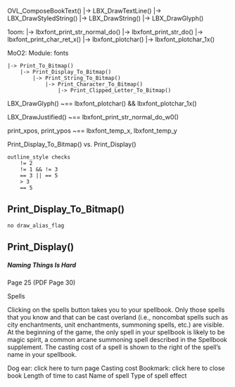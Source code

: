 








OVL_ComposeBookText()
    |-> LBX_DrawTextLine()
        |-> LBX_DrawStyledString()
            |-> LBX_DrawString()
                |-> LBX_DrawGlyph()

1oom:
    |-> lbxfont_print_str_normal_do()
        |-> lbxfont_print_str_do()
            |-> lbxfont_print_char_ret_x()
                |-> lbxfont_plotchar()
                    |-> lbxfont_plotchar_1x()

MoO2: Module: fonts

    |-> Print_To_Bitmap()
        |-> Print_Display_To_Bitmap()
            |-> Print_String_To_Bitmap()
                |-> Print_Character_To_Bitmap()
                    |-> Print_Clipped_Letter_To_Bitmap()




LBX_DrawGlyph()  ~== lbxfont_plotchar() && lbxfont_plotchar_1x()


LBX_DrawJustified()  ~==  lbxfont_print_str_normal_do_w0()


print_xpos, print_ypos  ~== lbxfont_temp_x, lbxfont_temp_y


Print_Display_To_Bitmap()  vs. Print_Display()

    outline_style checks
        != 2
        != 1 && != 3
        == 3 || == 5
        > 3
        == 5

## Print_Display_To_Bitmap()
    no draw_alias_flag

## Print_Display()

















##### Naming Things Is Hard


Page 25  (PDF Page 30)

Spells





Clicking on the spells button takes you to your spellbook.
Only those spells that you know and that can be cast overland
(i.e., noncombat spells such as city enchantments, unit enchantments, summoning spells, etc.)
are visible.
At the beginning of the game, the only spell in your spellbook is likely to be magic spirit, a common arcane summoning spell described in the Spellbook supplement.
The casting cost of a spell is shown to the right of the spell’s name in your spellbook.


Dog ear: click here to turn page
Casting cost
Bookmark: click here to close book
Length of time to cast
Name of spell
Type of spell effect
